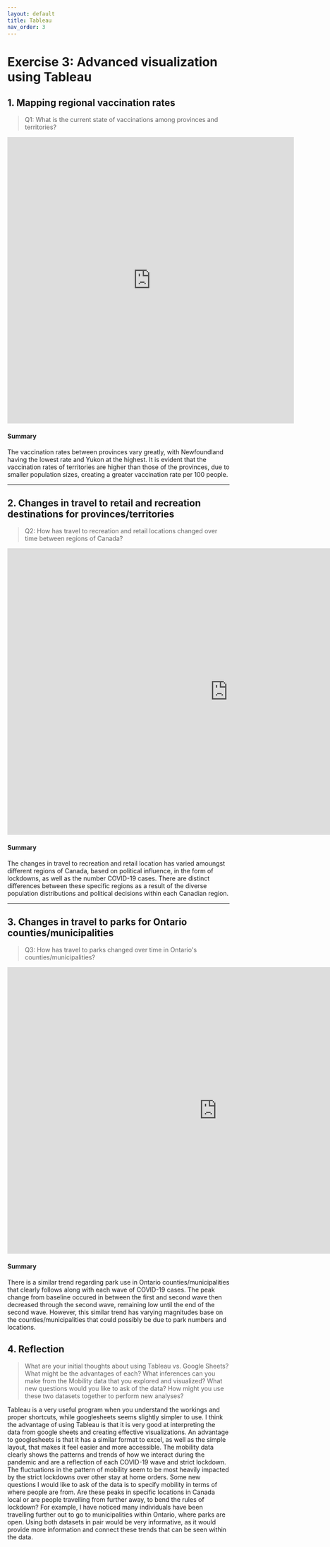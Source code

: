 ```yaml
---
layout: default
title: Tableau
nav_order: 3
---
```


# Exercise 3: Advanced visualization using Tableau


## 1. Mapping regional vaccination rates
> Q1: What is the current state of vaccinations among provinces and territories?  

<!-- Paste your embed code for your figure below-->

<iframe seamless frameborder="0" src="https://public.tableau.com/views/AH-covid-vaccination-map/Dashboard1?:embed=yes&:display_count=yes&:showVizHome=no" width = '650' height = '650' scrolling='no'></iframe> 

#### Summary
<!-- Write a 2-sentence summary of the trends shown in the figure embedded above-->

The vaccination rates between provinces vary greatly, with Newfoundland having the lowest rate and Yukon at the highest. It is evident that the vaccination rates of territories are higher than those of the provinces, due to smaller population sizes, creating a greater vaccination rate per 100 people. 

---

## 2. Changes in travel to retail and recreation destinations for provinces/territories
> Q2: How has travel to recreation and retail locations changed over time between regions of Canada?  

<!-- Paste your embed code for your figure below-->

<iframe seamless frameborder="0" src="https://public.tableau.com/views/Retailandrecreation_16223214274250/Dashboard1?:embed=yes&:display_count=yes&:showVizHome=no" width = '1000' height = '650' scrolling='no'></iframe> 

#### Summary
<!-- Write a 2-sentence summary of the trends shown in the figure embedded above-->

The changes in travel to recreation and retail location has varied amoungst different regions of Canada, based on political influence, in the form of lockdowns, as well as the number COVID-19 cases. There are distinct differences between these specific regions as a result of the  diverse population distributions and political decisions within each Canadian region. 


---

## 3. Changes in travel to parks for Ontario counties/municipalities
> Q3: How has travel to parks changed over time in Ontario's counties/municipalities?  

<!-- Paste your embed code for your figure below-->

<iframe seamless frameborder="0" src="https://public.tableau.com/views/Parks_2/Dashboard1?:embed=yes&:display_count=yes&:showVizHome=no" width = '950' height = '650' scrolling='no'></iframe>

#### Summary
<!-- Write a 2-sentence summary of the trends shown in the figure embedded above-->

There is a similar trend regarding park use in Ontario counties/municipalities that clearly follows along with each wave of COVID-19 cases. The peak change from baseline occured in between the first and second wave then decreased through the second wave, remaining low until the end of the second wave. However, this similar trend has varying magnitudes base on the counties/municipalities that could possibly be due to park numbers and locations. 

## 4. Reflection 
> What are your initial thoughts about using Tableau vs. Google Sheets? What might be the advantages of each? 
> What inferences can you make from the Mobility data that you explored and visualized? 
> What new questions would you like to ask of the data? 
> How might you use these two datasets together to perform new analyses? 

<!-- Write a short response below-->

  Tableau is a very useful program when you understand the workings and proper shortcuts, while googlesheets seems slightly simpler to use. I think the advantage of using Tableau is that it is very good at interpreting the data from google sheets and creating effective visualizations. An advantage to googlesheets is that it has a similar format to excel, as well as the simple layout, that makes it feel easier and more accessible. 
  The mobility data clearly shows the patterns and trends of how we interact during the pandemic and are a reflection of each COVID-19 wave and strict lockdown. The fluctuations in the pattern of mobility seem to be most heavily impacted by the strict lockdowns over other stay at home orders. 
  Some new questions I would like to ask of the data is to specify mobility in terms of where people are from. Are these peaks in specific locations in Canada local or are people travelling from further away, to bend the rules of lockdown? For example, I have noticed many individuals have been travelling further out to go to municipalities within Ontario, where parks are open. 
  Using both datasets in pair would be very informative, as it would provide more information and connect these trends that can be seen within the data. 



